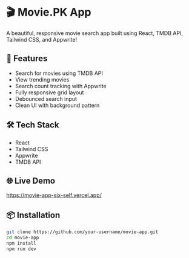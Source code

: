 # 🎬 Movie.PK App

A beautiful, responsive movie search app built using React, TMDB API, Tailwind CSS, and Appwrite!

## 🚀 Features
- Search for movies using TMDB API
- View trending movies
- Search count tracking with Appwrite
- Fully responsive grid layout
- Debounced search input
- Clean UI with background pattern

## 🛠️ Tech Stack
- React
- Tailwind CSS
- Appwrite
- TMDB API

## 🌐 Live Demo
https://movie-app-six-self.vercel.app/

## 📦 Installation

```bash
git clone https://github.com/your-username/movie-app.git
cd movie-app
npm install
npm run dev


